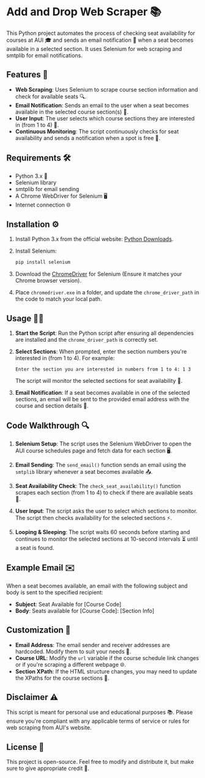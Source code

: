 # Add and Drop Web Scraper 📚

This Python project automates the process of checking seat availability for courses at AUI 🎓 and sends an email notification 📧 when a seat becomes available in a selected section. It uses Selenium for web scraping and smtplib for email notifications.

## Features 🚀

- **Web Scraping**: Uses Selenium to scrape course section information and check for available seats 🔍.
- **Email Notification**: Sends an email to the user when a seat becomes available in the selected course section(s) 📩.
- **User Input**: The user selects which course sections they are interested in (from 1 to 4) 📝.
- **Continuous Monitoring**: The script continuously checks for seat availability and sends a notification when a spot is free 🔄.

## Requirements 🛠️

- Python 3.x 🐍
- Selenium library
- smtplib for email sending
- A Chrome WebDriver for Selenium 🖥️
- Internet connection 🌐

## Installation ⚙️

1. Install Python 3.x from the official website: [Python Downloads](https://www.python.org/downloads/).

2. Install Selenium:
    ```bash
    pip install selenium
    ```

3. Download the [ChromeDriver](https://sites.google.com/chromium.org/driver/) for Selenium (Ensure it matches your Chrome browser version).

4. Place `chromedriver.exe` in a folder, and update the `chrome_driver_path` in the code to match your local path.

## Usage 🏃‍♂️

1. **Start the Script**: Run the Python script after ensuring all dependencies are installed and the `chrome_driver_path` is correctly set.

2. **Select Sections**: When prompted, enter the section numbers you're interested in (from 1 to 4). For example:
    ```
    Enter the section you are interested in numbers from 1 to 4: 1 3
    ```
   The script will monitor the selected sections for seat availability 🎯.

3. **Email Notification**: If a seat becomes available in one of the selected sections, an email will be sent to the provided email address with the course and section details 📧.

## Code Walkthrough 🔍

1. **Selenium Setup**: The script uses the Selenium WebDriver to open the AUI course schedules page and fetch data for each section 🖥️.

2. **Email Sending**: The `send_email()` function sends an email using the `smtplib` library whenever a seat becomes available 📤.

3. **Seat Availability Check**: The `check_seat_availability()` function scrapes each section (from 1 to 4) to check if there are available seats 🏫.

4. **User Input**: The script asks the user to select which sections to monitor. The script then checks availability for the selected sections ⚡.

5. **Looping & Sleeping**: The script waits 60 seconds before starting and continues to monitor the selected sections at 10-second intervals ⏳ until a seat is found.

## Example Email ✉️

When a seat becomes available, an email with the following subject and body is sent to the specified recipient:

- **Subject**: Seat Available for [Course Code]
- **Body**: Seats available for [Course Code]: [Section Info]

## Customization 🔧

- **Email Address**: The email sender and receiver addresses are hardcoded. Modify them to suit your needs 💌.
- **Course URL**: Modify the `url` variable if the course schedule link changes or if you're scraping a different webpage 🌐.
- **Section XPath**: If the HTML structure changes, you may need to update the XPaths for the course sections 🔄.

## Disclaimer ⚠️

This script is meant for personal use and educational purposes 📚. Please ensure you're compliant with any applicable terms of service or rules for web scraping from AUI's website.

## License 📜

This project is open-source. Feel free to modify and distribute it, but make sure to give appropriate credit 🙌.
